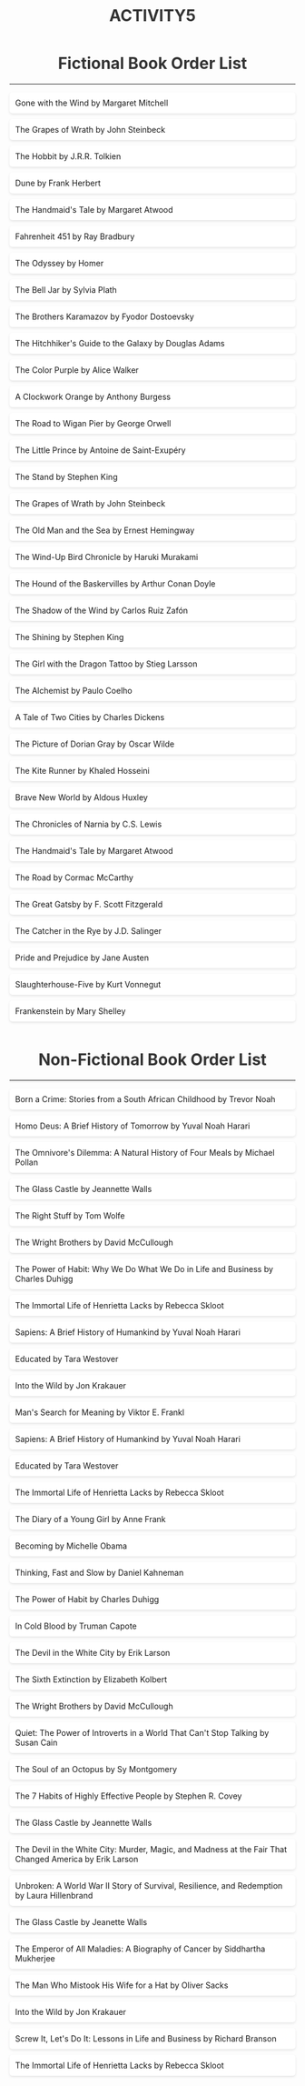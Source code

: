 # ACTIVITY5

<html>
<head>
	<title>START ATTRIBUTE COMBINATION OF FICTION AND NON-FICTION,START WITH NUMBER 20-54</title>
	<style>
	    
	    
		body {
			background-color: #f7f7f7;
			font-family: Arial, sans-serif;
		}

		h1 {
			text-align: center;
			color: #333333;
			margin-top: 50px;
		}

		ol {
			max-width: 600px;
			margin: 0 auto;
			padding: 0;
			list-style-type: none;
		}

		li {
			margin-bottom: 10px;
			padding: 10px;
			background-color: #ffffff;
			box-shadow: 0 2px 4px rgba(0, 0, 0, 0.1);
			border-radius: 5px;
		}

		li:hover {
			background-color: #ebebeb;
		}
		
		li::before {

			content: attr(D-M) ". ";
      font-weight: bold;

		}
		
		
</style>





</head>
<body>
	<h1>Fictional Book Order List</h1>
	<hr>
	<ol>
		    
<li D-M="20">Gone with the Wind by Margaret Mitchell</li>

<li D-M="21">The Grapes of Wrath by John Steinbeck</li>

<li D-M="22">The Hobbit by J.R.R. Tolkien</li>

<li D-M="23">Dune by Frank Herbert</li>

<li D-M="24">The Handmaid's Tale by Margaret Atwood</li>

<li D-M="25">Fahrenheit 451 by Ray Bradbury</li>

<li D-M="26">The Odyssey by Homer</li>

<li D-M="27">The Bell Jar by Sylvia Plath</li>

<li D-M="28">The Brothers Karamazov by Fyodor Dostoevsky</li>

<li D-M="29">The Hitchhiker's Guide to the Galaxy by Douglas Adams</li>

<li D-M="30">The Color Purple by Alice Walker</li>

<li D-M="31">A Clockwork Orange by Anthony Burgess</li>

<li D-M="32">The Road to Wigan Pier by George Orwell</li>

<li D-M="33">The Little Prince by Antoine de Saint-Exupéry</li>

<li D-M="34">The Stand by Stephen King</li>

<li D-M="35">The Grapes of Wrath by John Steinbeck</li>

<li D-M="36">The Old Man and the Sea by Ernest Hemingway</li>

<li D-M="37">The Wind-Up Bird Chronicle by Haruki Murakami</li>

<li D-M="38">The Hound of the Baskervilles by Arthur Conan Doyle</li>

<li D-M="39">The Shadow of the Wind by Carlos Ruiz Zafón</li>

<li D-M="40">The Shining by Stephen King</li>

<li D-M="41">The Girl with the Dragon Tattoo by Stieg Larsson</li>

<li D-M="42">The Alchemist by Paulo Coelho</li>

<li D-M="43">A Tale of Two Cities by Charles Dickens</li>

<li D-M="44">The Picture of Dorian Gray by Oscar Wilde</li>

<li D-M="45">The Kite Runner by Khaled Hosseini</li>

<li D-M="46">Brave New World by Aldous Huxley</li>

<li D-M="47">The Chronicles of Narnia by C.S. Lewis</li>

<li D-M="48">The Handmaid's Tale by Margaret Atwood</li>

<li D-M="49">The Road by Cormac McCarthy</li>

<li D-M="50">The Great Gatsby by F. Scott Fitzgerald</li>

<li D-M="51">The Catcher in the Rye by J.D. Salinger</li>

<li D-M="52">Pride and Prejudice by Jane Austen</li>

<li D-M="53">Slaughterhouse-Five by Kurt Vonnegut</li>

<li D-M="54">Frankenstein by Mary Shelley</li>

</ol>
</body>
</html>






<body>
	<h1>Non-Fictional Book Order List</h1>
	<hr>
	<ol>
	    
<li D-M="20">Born a Crime: Stories from a South African Childhood by Trevor Noah</li>

<li D-M="21">Homo Deus: A Brief History of Tomorrow by Yuval Noah Harari</li>

<li D-M="22">The Omnivore's Dilemma: A Natural History of Four Meals by Michael Pollan</li>

<li D-M="23">The Glass Castle by Jeannette Walls</li>

<li D-M="24">The Right Stuff by Tom Wolfe</li>

<li D-M="25">The Wright Brothers by David McCullough</li>

<li D-M="26">The Power of Habit: Why We Do What We Do in Life and Business by Charles Duhigg</li>

<li D-M="27">The Immortal Life of Henrietta Lacks by Rebecca Skloot</li>

<li D-M="28">Sapiens: A Brief History of Humankind by Yuval Noah Harari</li>

<li D-M="29">Educated by Tara Westover</li>

<li D-M="30">Into the Wild by Jon Krakauer</li>

<li D-M="31">Man's Search for Meaning by Viktor E. Frankl</li>

<li D-M="32">Sapiens: A Brief History of Humankind by Yuval Noah Harari</li>

<li D-M="33">Educated by Tara Westover</li>

<li D-M="34">The Immortal Life of Henrietta Lacks by Rebecca Skloot</li>

<li D-M="35">The Diary of a Young Girl by Anne Frank</li>

<li D-M="36">Becoming by Michelle Obama</li>

<li D-M="37">Thinking, Fast and Slow by Daniel Kahneman</li>

<li D-M="38">The Power of Habit by Charles Duhigg</li>

<li D-M="39">In Cold Blood by Truman Capote</li>

<li D-M="40">The Devil in the White City by Erik Larson</li>

<li D-M="41">The Sixth Extinction by Elizabeth Kolbert</li>

<li D-M="42">The Wright Brothers by David McCullough</li>

<li D-M="43">Quiet: The Power of Introverts in a World That Can't Stop Talking by Susan Cain</li>

<li D-M="44">The Soul of an Octopus by Sy Montgomery</li>

<li D-M="45">The 7 Habits of Highly Effective People by Stephen R. Covey</li>

<li D-M="46">The Glass Castle by Jeannette Walls</li>

<li D-M="47">The Devil in the White City: Murder, Magic, and Madness at the Fair That Changed America by Erik Larson</li>

<li D-M="48">Unbroken: A World War II Story of Survival, Resilience, and Redemption by Laura Hillenbrand</li>

<li D-M="49">The Glass Castle by Jeanette Walls</li>

<li D-M="50">The Emperor of All Maladies: A Biography of Cancer by Siddhartha Mukherjee</li>

<li D-M="51">The Man Who Mistook His Wife for a Hat by Oliver Sacks</li>

<li D-M="52">Into the Wild by Jon Krakauer</li>

<li D-M="53">Screw It, Let's Do It: Lessons in Life and Business by Richard Branson</li>

<li D-M="54">The Immortal Life of Henrietta Lacks by Rebecca Skloot</li>

